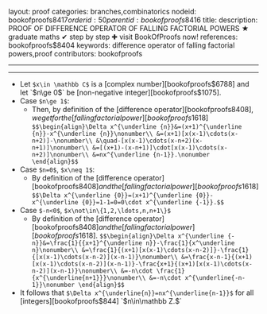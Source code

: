 layout: proof
categories: branches,combinatorics
nodeid: bookofproofs$8417
orderid: 50
parentid: bookofproofs$8416
title: 
description: PROOF OF DIFFERENCE OPERATOR OF FALLING FACTORIAL POWERS ★ graduate maths ✔ step by step ✚ visit BookOfProofs now!
references: bookofproofs$8404
keywords: difference operator of falling factorial powers,proof
contributors: bookofproofs

---


---

* Let `$x\in \mathbb C$` is a [complex number][bookofproofs$6788] and let `$n\ge 0$` be [non-negative integer][bookofproofs$1075].
* Case `$n\ge 1$`:
   * Then, by definition of the [difference operator][bookofproofs$8408], we get for the [falling factorial power][bookofproofs$1618] `$$\begin{align}\Delta x^{\underline {n}}&=(x+1)^{\underline {n}}-x^{\underline {n}}\nonumber\\
&=(x+1)[x(x-1)\cdots(x-n+2)]-\nonumber\\
&\quad-[x(x-1)\cdots(x-n+2)(x-n+1)]\nonumber\\
&=[(x+1)-(x-n+1)]\cdot[x(x-1)\cdots(x-n+2)]\nonumber\\
&=nx^{\underline {n-1}}.\nonumber
\end{align}$$`
* Case `$n=0$`, `$x\neq 1$`:
   * By definition of the [difference operator][bookofproofs$8408] and the [falling factorial power][bookofproofs$1618] `$$\Delta x^{\underline {0}}=(x+1)^{\underline {0}}-x^{\underline {0}}=1-1=0=0\cdot x^{\underline {-1}}.$$`
* Case `$-n<0$`, `$x\not\in\{1,2,\ldots,n,n+1\}$`
   * By definition of the [difference operator][bookofproofs$8408] and the [falling factorial power][bookofproofs$1618].
`$$\begin{align}\Delta x^{\underline {-n}}&=\frac{1}{{x+1}^{\underline n}}-\frac{1}{x^\underline n}\nonumber\\
&=\frac{1}{(x+1)[x(x-1)\cdots(x-n-2)]}-\frac{1}{[x(x-1)\cdots(x-n-2)](x-n-1)}\nonumber\\
&=\frac{x-n-1}{(x+1)[x(x-1)\cdots(x-n-2)](x-n-1)}-\frac{x+1}{(x+1)[x(x-1)\cdots(x-n-2)](x-n-1)}\nonumber\\
&=-n\cdot \frac{1}{x^{\underline{n+1}}}\nonumber\\
&=-n\cdot x^{\underline{-n-1}}\nonumber
\end{align}$$`
* It follows that `$\Delta x^{\underline{n}}=nx^{\underline{n-1}}$` for all [integers][bookofproofs$844] `$n\in\mathbb Z.$`
